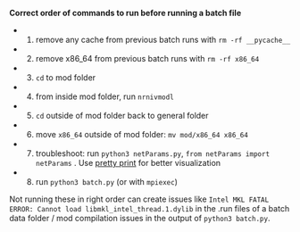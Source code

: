 **Correct order of commands to run before running a batch file**

- 1. remove any cache from previous batch runs with `rm -rf __pycache__`

- 2. remove x86_64 from previous batch runs with `rm -rf x86_64`

- 3. `cd` to mod folder

- 4. from inside mod folder, run `nrnivmodl`

- 5. `cd` outside of mod folder back to general folder

- 6. move `x86_64` outside of mod folder: `mv mod/x86_64 x86_64`

- 7. troubleshoot: run `python3 netParams.py`, `from netParams import netParams` . Use [pretty print](https://docs.python.org/3/library/pprint.html) for better visualization

- 8. run `python3 batch.py` (or with `mpiexec`)


Not running these in right order can create issues like `Intel MKL FATAL ERROR: Cannot load libmkl_intel_thread.1.dylib` in the .run files of a batch data folder / mod compilation issues in the output of `python3 batch.py`. 
